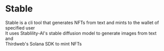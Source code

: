 # Stable
Stable is a cli tool that generates NFTs from text and mints to the wallet of specified user<br />
It uses Stablility-AI's stable diffusion model to generate images from text and <br /> Thirdweb's Solana SDK to mint NFTs
